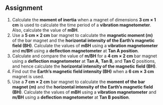 ## Assignment


<ol>
  <li>
    Calculate the <strong>moment of inertia</strong> when a magnet of dimensions <strong>3 cm × 1 cm</strong> 
    is used to calculate the time period of a <strong>vibration magnetometer</strong>. 
    Also, calculate the value of <strong>mBH</strong>.
  </li>

  <li>
    Use a <strong>5 cm × 2 cm</strong> bar magnet to calculate the 
    <strong>magnetic moment (m)</strong> of the bar magnet and the 
    <strong>horizontal intensity of the Earth’s magnetic field (BH)</strong>. 
    Calculate the values of <strong>mBH</strong> using a <strong>vibration magnetometer</strong> and 
    <strong>m/BH</strong> using a <strong>deflection magnetometer</strong> at <strong>Tan A position</strong>.
  </li>

  <li>
    Calculate and compare the value of <strong>m/BH</strong> for a 
    <strong>4 cm × 2 cm</strong> bar magnet using a <strong>deflection magnetometer</strong> 
    at <strong>Tan A</strong>, <strong>Tan B</strong>, and <strong>Tan C</strong> positions, 
    and hence calculate the <strong>horizontal intensity of the magnetic field (BH)</strong>.
  </li>

  <li>
    Find out the <strong>Earth’s magnetic field intensity (BH)</strong> when a 
    <strong>6 cm × 3 cm</strong> magnet is used.
  </li>

  <li>
    Use a <strong>7 cm × 2 cm</strong> bar magnet to calculate the 
    <strong>moment of the bar magnet (m)</strong> and the 
    <strong>horizontal intensity of the Earth’s magnetic field (BH)</strong>. 
    Calculate the values of <strong>mBH</strong> using a <strong>vibration magnetometer</strong> and 
    <strong>m/BH</strong> using a <strong>deflection magnetometer</strong> at <strong>Tan B position</strong>.
  </li>
</ol>

